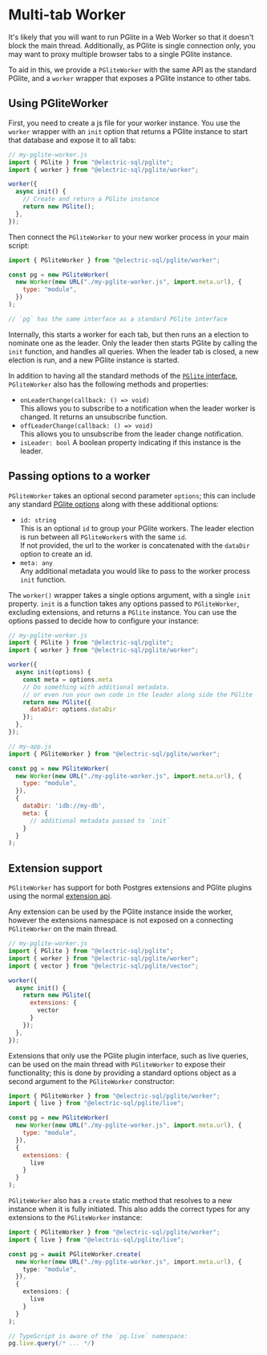 # Multi-tab Worker

It's likely that you will want to run PGlite in a Web Worker so that it doesn't block the main thread. Additionally, as PGlite is single connection only, you may want to proxy multiple browser tabs to a single PGlite instance.

To aid in this, we provide a `PGliteWorker` with the same API as the standard PGlite, and a `worker` wrapper that exposes a PGlite instance to other tabs.

## Using PGliteWorker

First, you need to create a js file for your worker instance. You use the `worker` wrapper with an `init` option that returns a PGlite instance to start that database and expose it to all tabs:

```js
// my-pglite-worker.js
import { PGlite } from "@electric-sql/pglite";
import { worker } from "@electric-sql/pglite/worker";

worker({
  async init() {
    // Create and return a PGlite instance
    return new PGlite();
  },
});
```

Then connect the `PGliteWorker` to your new worker process in your main script:

```js
import { PGliteWorker } from "@electric-sql/pglite/worker";

const pg = new PGliteWorker(
  new Worker(new URL("./my-pglite-worker.js", import.meta.url), {
    type: "module",
  })
);

// `pg` has the same interface as a standard PGlite interface
```

Internally, this starts a worker for each tab, but then runs an a election to nominate one as the leader. Only the leader then starts PGlite by calling the `init` function, and handles all queries. When the leader tab is closed, a new election is run, and a new PGlite instance is started.

In addition to having all the standard methods of the [`PGlite` interface](./api.md), `PGliteWorker` also has the following methods and properties:

- `onLeaderChange(callback: () => void)`<br>
  This allows you to subscribe to a notification when the leader worker is changed. It returns an unsubscribe function.
- `offLeaderChange(callback: () => void)`<br>
  This allows you to unsubscribe from the leader change notification.
- `isLeader: bool`
  A boolean property indicating if this instance is the leader.

## Passing options to a worker

`PGliteWorker` takes an optional second parameter `options`; this can include any standard [PGlite options](./api.md#options) along with these additional options:

- `id: string`<br>
  This is an optional `id` to group your PGlite workers. The leader election is run between all `PGliteWorker`s with the same `id`.<br>
  If not provided, the url to the worker is concatenated with the `dataDir` option to create an id.
- `meta: any`<br>
  Any additional metadata you would like to pass to the worker process `init` function.

The `worker()` wrapper takes a single options argument, with a single `init` property. `init` is a function takes any options passed to `PGliteWorker`, excluding extensions, and returns a `PGlite` instance. You can use the options passed to decide how to configure your instance:

```js
// my-pglite-worker.js
import { PGlite } from "@electric-sql/pglite";
import { worker } from "@electric-sql/pglite/worker";

worker({
  async init(options) {
    const meta = options.meta
    // Do something with additional metadata.
    // or even run your own code in the leader along side the PGlite
    return new PGlite({
      dataDir: options.dataDir
    });
  },
});

// my-app.js
import { PGliteWorker } from "@electric-sql/pglite/worker";

const pg = new PGliteWorker(
  new Worker(new URL("./my-pglite-worker.js", import.meta.url), {
    type: "module",
  }),
  {
    dataDir: 'idb://my-db',
    meta: {
      // additional metadata passed to `init`
    }
  }
);
```

## Extension support

`PGliteWorker` has support for both Postgres extensions and PGlite plugins using the normal [extension api](./api.md#optionsextensions).

Any extension can be used by the PGlite instance inside the worker, however the extensions namespace is not exposed on a connecting `PGliteWorker` on the main thread.

```js
// my-pglite-worker.js
import { PGlite } from "@electric-sql/pglite";
import { worker } from "@electric-sql/pglite/worker";
import { vector } from "@electric-sql/pglite/vector";

worker({
  async init() {
    return new PGlite({
      extensions: {
        vector
      }
    });
  },
});
```

Extensions that only use the PGlite plugin interface, such as live queries, can be used on the main thread with `PGliteWorker` to expose their functionality; this is done by providing a standard options object as a second argument to the `PGliteWorker` constructor:

```js
import { PGliteWorker } from "@electric-sql/pglite/worker";
import { live } from "@electric-sql/pglite/live";

const pg = new PGliteWorker(
  new Worker(new URL("./my-pglite-worker.js", import.meta.url), {
    type: "module",
  }),
  {
    extensions: {
      live
    }
  }
);
```

`PGliteWorker` also has a `create` static method that resolves to a new instance when it is fully initiated. This also adds the correct types for any extensions to the `PGliteWorker` instance:

```ts
import { PGliteWorker } from "@electric-sql/pglite/worker";
import { live } from "@electric-sql/pglite/live";

const pg = await PGliteWorker.create(
  new Worker(new URL("./my-pglite-worker.js", import.meta.url), {
    type: "module",
  }),
  {
    extensions: {
      live
    }
  }
);

// TypeScript is aware of the `pg.live` namespace:
pg.live.query(/* ... */)
```
